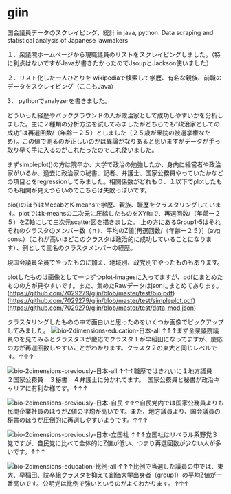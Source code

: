 # giin
国会議員データのスクレイピング、統計 in java, python. Data scraping and statistical analysis of Japanese lawmakers

１．衆議院ホームページから現職議員のリストをスクレイピングしました。（特に利点はないですがJavaが書きたかったのでJsoupとJackson使いました）

２．リスト化した一人ひとりを wikipediaで検索して学歴、有名な親族、前職のデータをスクレイピング（ここもJava）

3． pythonでanalyzerを書きました。

どういった経歴やバックグラウンドの人が政治家として成功しやすいかを分析しました。主に２種類の分析方法を試してみましたがどちらでも”政治家としての成功”は再選回数/（年齢ー２５）としました（２５歳が衆院の被選挙権なため）。この値で測るのが正しいのかは異論かなりあると思いますがデータが手っ取り早く手に入るのがこれだったのでこれ使いました。

まずsimpleplot()の方は院卒か、大学で政治の勉強したか、身内に経営者や政治家がいるか、過去に政治家の秘書、記者、弁護士、国家公務員やっていたかなどの項目とをregressionしてみました。相関係数がどれも０．１以下でplotしたものも相関が見えづらいのでこちらは失敗っぽいです。

bio()のほうはMecabとK-meansで学歴、親族、職歴をクラスタリングしています。plotではk-meansの二次元に圧縮したものをXY軸で、再選回数/（年齢ー２５）をZ軸にして三次元scatter図を描きました。
上の方にあるGroup1-5はそれぞれのクラスタのメンバー数（ｎ）、平均のZ値[再選回数/（年齢ー２５）]（avg cons.）（これが高いほどこのクラスタは政治的に成功していることになります）、例として三名のクラスタメンバーの経歴。

現国会議員全員でやったものに加え、地域別、政党別でやったものもあります。

plotしたものは画像として一つずつplot-imagesに入ってますが、pdfにまとめたものの方が見やすいです。また、集めたRawデータはjsonにまとめてあります。
(https://github.com/7029279/giin/blob/master/test/bio.pdf)
(https://github.com/7029279/giin/blob/master/test/simpleplot.pdf)
(https://github.com/7029279/giin/blob/master/test/data-mod.json)

クラスタリングしたものの中で面白いと思ったのをいくつか画像でピックアップしてみました。
![bio-2dimensions-education-日本-all](https://user-images.githubusercontent.com/28686892/72840999-13cb4300-3c5b-11ea-8c96-ae1f6b9036fa.png)
↑↑↑まず全衆議院議員のを見てみるとクラスタ３が慶応でクラスタ１が早稲田になってますが、慶応の方が再選回数しやすいことがわかります。クラスタ２の東大と同じレベルです。↑↑↑


![bio-2dimensions-previously-日本-all](https://user-images.githubusercontent.com/28686892/72841051-31001180-3c5b-11ea-9134-b67ff8d9acf3.png)
↑↑↑職歴ではきれいに１地方議員　２国家公務員　３秘書　４弁護士に分かれてます。　国家公務員と秘書が政治キャリアに有利な様です。↑↑↑



![bio-2dimensions-previously-日本-自民](https://user-images.githubusercontent.com/28686892/72841275-abc92c80-3c5b-11ea-8543-bf3668cafb62.png)
↑↑↑自民党内では国家公務員よりも民間企業社員のほうがZ値の平均が高いです。また、地方議員より、国会議員の秘書のほうが圧倒的に再選しやすいようです。↑↑↑



![bio-2dimensions-previously-日本-立国社](https://user-images.githubusercontent.com/28686892/72841261-a1a72e00-3c5b-11ea-96e6-467a76c8167a.png)
↑↑↑立国社はリベラル系野党３党ですが、自民党に比べて全体的にZ値が低い、つまり再選回数が少ない人が多いです。↑↑↑



![bio-2dimensions-education-比例-all](https://user-images.githubusercontent.com/28686892/72841493-1e3a0c80-3c5c-11ea-9dc8-1c4d4086c4af.png)
↑↑↑比例で当選した議員の中では、東大、早稲田、院卒組クラスタを抑えて創価大学出身者（group1）の平均Z値が一番高いです。公明党は比例で強いというのがよくわかります。↑↑↑

